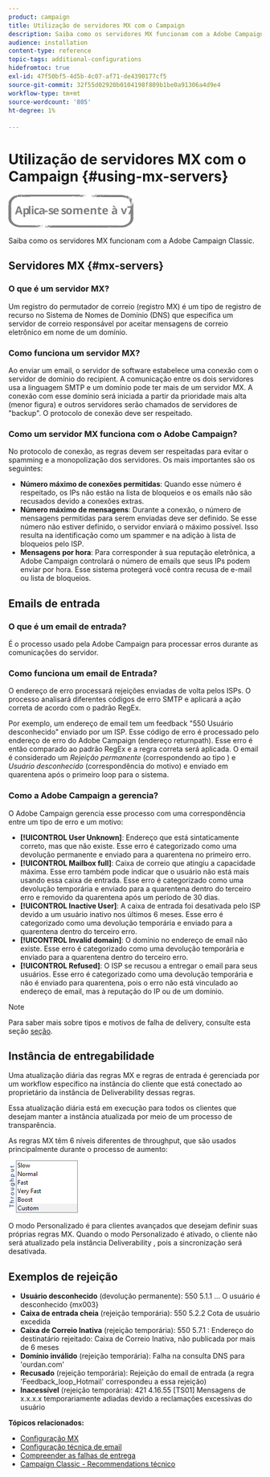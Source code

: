 ```yaml
---
product: campaign
title: Utilização de servidores MX com o Campaign
description: Saiba como os servidores MX funcionam com a Adobe Campaign Classic.
audience: installation
content-type: reference
topic-tags: additional-configurations
hidefromtoc: true
exl-id: 47f50bf5-4d5b-4c07-af71-de4390177cf5
source-git-commit: 32f55d02920b0104198f809b1be0a91306a4d9e4
workflow-type: tm+mt
source-wordcount: '805'
ht-degree: 1%

---
```


# Utilização de servidores MX com o Campaign {#using-mx-servers}

![](../../assets/v7-only.svg)

Saiba como os servidores MX funcionam com a Adobe Campaign Classic.

## Servidores MX {#mx-servers}

### O que é um servidor MX?

Um registro do permutador de correio (registro MX) é um tipo de registro de recurso no Sistema de Nomes de Domínio (DNS) que especifica um servidor de correio responsável por aceitar mensagens de correio eletrônico em nome de um domínio.

### Como funciona um servidor MX?

Ao enviar um email, o servidor de software estabelece uma conexão com o servidor de domínio do recipient. A comunicação entre os dois servidores usa a linguagem SMTP e um domínio pode ter mais de um servidor MX. A conexão com esse domínio será iniciada a partir da prioridade mais alta (menor figura) e outros servidores serão chamados de servidores de &quot;backup&quot;. O protocolo de conexão deve ser respeitado.

### Como um servidor MX funciona com o Adobe Campaign?

No protocolo de conexão, as regras devem ser respeitadas para evitar o spamming e a monopolização dos servidores. Os mais importantes são os seguintes:

* **Número máximo de conexões permitidas**: Quando esse número é respeitado, os IPs não estão na lista de bloqueios e os emails não são recusados devido a conexões extras.
* **Número máximo de mensagens**: Durante a conexão, o número de mensagens permitidas para serem enviadas deve ser definido. Se esse número não estiver definido, o servidor enviará o máximo possível. Isso resulta na identificação como um spammer e na adição à  lista de bloqueios pelo ISP.
* **Mensagens por hora**: Para corresponder à sua reputação eletrônica, a Adobe Campaign controlará o número de emails que seus IPs podem enviar por hora. Esse sistema protegerá você contra recusa de e-mail ou lista de bloqueios.

## Emails de entrada

### O que é um email de entrada?

É o processo usado pela Adobe Campaign para processar erros durante as comunicações do servidor.

### Como funciona um email de Entrada?

O endereço de erro processará rejeições enviadas de volta pelos ISPs. O processo analisará diferentes códigos de erro SMTP e aplicará a ação correta de acordo com o padrão RegEx.

Por exemplo, um endereço de email tem um feedback &quot;550 Usuário desconhecido&quot; enviado por um ISP. Esse código de erro é processado pelo endereço de erro do Adobe Campaign (endereço returnpath). Esse erro é então comparado ao padrão RegEx e a regra correta será aplicada. O email é considerado um *Rejeição permanente* (correspondendo ao tipo ) e *Usuário desconhecido* (correspondência do motivo) e enviado em quarentena após o primeiro loop para o sistema.

### Como a Adobe Campaign a gerencia?

O Adobe Campaign gerencia esse processo com uma correspondência entre um tipo de erro e um motivo:

* **[!UICONTROL User Unknown]**: Endereço que está sintaticamente correto, mas que não existe. Esse erro é categorizado como uma devolução permanente e enviado para a quarentena no primeiro erro.
* **[!UICONTROL Mailbox full]**: Caixa de correio que atingiu a capacidade máxima. Esse erro também pode indicar que o usuário não está mais usando essa caixa de entrada. Esse erro é categorizado como uma devolução temporária e enviado para a quarentena dentro do terceiro erro e removido da quarentena após um período de 30 dias.
* **[!UICONTROL Inactive User]**: A caixa de entrada foi desativada pelo ISP devido a um usuário inativo nos últimos 6 meses. Esse erro é categorizado como uma devolução temporária e enviado para a quarentena dentro do terceiro erro.
* **[!UICONTROL Invalid domain]**: O domínio no endereço de email não existe. Esse erro é categorizado como uma devolução temporária e enviado para a quarentena dentro do terceiro erro.
* **[!UICONTROL Refused]**: O ISP se recusou a entregar o email para seus usuários. Esse erro é categorizado como uma devolução temporária e não é enviado para quarentena, pois o erro não está vinculado ao endereço de email, mas à reputação do IP ou de um domínio.

>[!NOTE]
>
>Para saber mais sobre tipos e motivos de falha de delivery, consulte esta seção [seção](../../delivery/using/understanding-delivery-failures.md#delivery-failure-types-and-reasons).

## Instância de entregabilidade

Uma atualização diária das regras MX e regras de entrada é gerenciada por um workflow específico na instância do cliente que está conectado ao proprietário da instância de Deliverability dessas regras.

Essa atualização diária está em execução para todos os clientes que desejam manter a instância atualizada por meio de um processo de transparência.

As regras MX têm 6 níveis diferentes de throughput, que são usados principalmente durante o processo de aumento:

![](assets/mx-rules-throughput.png)

O modo Personalizado é para clientes avançados que desejam definir suas próprias regras MX. Quando o modo Personalizado é ativado, o cliente não será atualizado pela instância Deliverability , pois a sincronização será desativada.

## Exemplos de rejeição

* **Usuário desconhecido** (devolução permanente): 550 5.1.1 ... O usuário é desconhecido {mx003}
* **Caixa de entrada cheia** (rejeição temporária): 550 5.2.2 Cota de usuário excedida
* **Caixa de Correio Inativa** (rejeição temporária): 550 5.7.1 : Endereço do destinatário rejeitado: Caixa de Correio Inativa, não publicada por mais de 6 meses
* **Domínio inválido** (rejeição temporária): Falha na consulta DNS para &#39;ourdan.com&#39;
* **Recusado** (rejeição temporária): Rejeição do email de entrada (a regra &#39;Feedback_loop_Hotmail&#39; correspondeu a essa rejeição)
* **Inacessível** (rejeição temporária): 421 4.16.55 [TS01] Mensagens de x.x.x.x temporariamente adiadas devido a reclamações excessivas do usuário

**Tópicos relacionados:**
* [Configuração MX](../../installation/using/email-deliverability.md#mx-configuration)
* [Configuração técnica de email](../../installation/using/email-deliverability.md)
* [Compreender as falhas de entrega](../../delivery/using/understanding-delivery-failures.md)
* [Campaign Classic - Recommendations técnico](https://experienceleague.adobe.com/docs/deliverability-learn/deliverability-best-practice-guide/additional-resources/campaign/acc-technical-recommendations.html)
